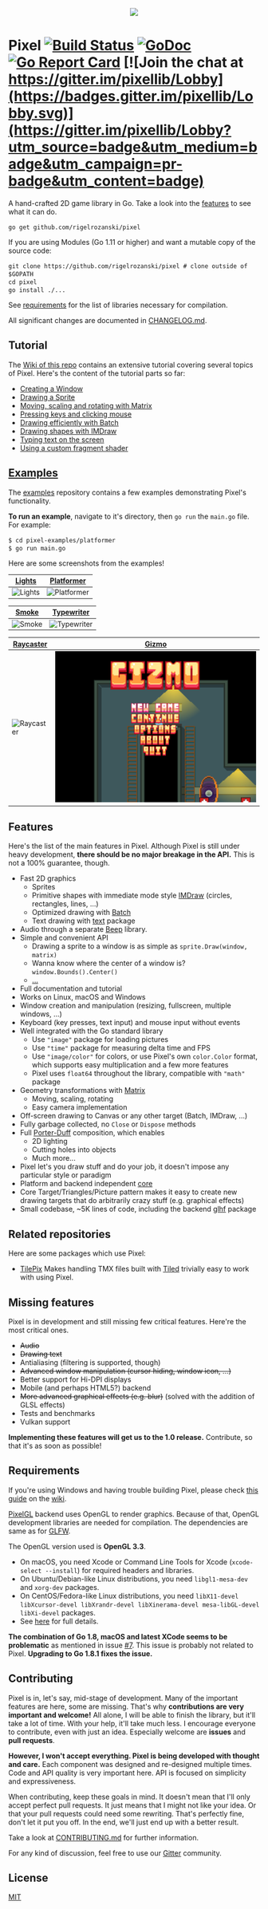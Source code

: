 <p align="center"><img src="logo/LOGOTYPE-HORIZONTAL-BLUE.png"></p>

# Pixel [![Build Status](https://travis-ci.org/rigelrozanski/pixel.svg?branch=master)](https://travis-ci.org/rigelrozanski/pixel) [![GoDoc](https://godoc.org/github.com/rigelrozanski/pixel?status.svg)](https://godoc.org/github.com/rigelrozanski/pixel) [![Go Report Card](https://goreportcard.com/badge/github.com/rigelrozanski/pixel)](https://goreportcard.com/report/github.com/rigelrozanski/pixel) [![Join the chat at https://gitter.im/pixellib/Lobby](https://badges.gitter.im/pixellib/Lobby.svg)](https://gitter.im/pixellib/Lobby?utm_source=badge&utm_medium=badge&utm_campaign=pr-badge&utm_content=badge)


A hand-crafted 2D game library in Go. Take a look into the [features](#features) to see what it can
do.

```
go get github.com/rigelrozanski/pixel
```

If you are using Modules (Go 1.11 or higher) and want a mutable copy of the source code:

```
git clone https://github.com/rigelrozanski/pixel # clone outside of $GOPATH
cd pixel
go install ./...
```

See [requirements](#requirements) for the list of libraries necessary for compilation.

All significant changes are documented in [CHANGELOG.md](CHANGELOG.md).

## Tutorial

The [Wiki of this repo](https://github.com/rigelrozanski/pixel/wiki) contains an extensive tutorial
covering several topics of Pixel. Here's the content of the tutorial parts so far:

- [Creating a Window](https://github.com/rigelrozanski/pixel/wiki/Creating-a-Window)
- [Drawing a Sprite](https://github.com/rigelrozanski/pixel/wiki/Drawing-a-Sprite)
- [Moving, scaling and rotating with Matrix](https://github.com/rigelrozanski/pixel/wiki/Moving,-scaling-and-rotating-with-Matrix)
- [Pressing keys and clicking mouse](https://github.com/rigelrozanski/pixel/wiki/Pressing-keys-and-clicking-mouse)
- [Drawing efficiently with Batch](https://github.com/rigelrozanski/pixel/wiki/Drawing-efficiently-with-Batch)
- [Drawing shapes with IMDraw](https://github.com/rigelrozanski/pixel/wiki/Drawing-shapes-with-IMDraw)
- [Typing text on the screen](https://github.com/rigelrozanski/pixel/wiki/Typing-text-on-the-screen)
- [Using a custom fragment shader](https://github.com/rigelrozanski/pixel/wiki/Using-a-custom-fragment-shader)

## [Examples](https://github.com/rigelrozanski/pixel-examples)

The [examples](https://github.com/rigelrozanski/pixel-examples) repository contains a few
examples demonstrating Pixel's functionality.

**To run an example**, navigate to it's directory, then `go run` the `main.go` file. For example:

```
$ cd pixel-examples/platformer
$ go run main.go
```

Here are some screenshots from the examples!

| [Lights](https://github.com/rigelrozanski/pixel-examples/blob/master/lights) | [Platformer](https://github.com/rigelrozanski/pixel-examples/blob/master/platformer) |
| --- | --- |
| ![Lights](https://github.com/rigelrozanski/pixel-examples/blob/master/lights/screenshot.png) | ![Platformer](https://github.com/rigelrozanski/pixel-examples/blob/master/platformer/screenshot.png) |

| [Smoke](https://github.com/rigelrozanski/pixel-examples/blob/master/smoke) | [Typewriter](https://github.com/rigelrozanski/pixel-examples/blob/master/typewriter) |
| --- | --- |
| ![Smoke](https://github.com/rigelrozanski/pixel-examples/blob/master/smoke/screenshot.png) | ![Typewriter](https://github.com/rigelrozanski/pixel-examples/blob/master/typewriter/screenshot.png) |

| [Raycaster](https://github.com/rigelrozanski/pixel-examples/blob/master/community/raycaster) | [Gizmo](https://github.com/Lallassu/gizmo) |
| --- | --- |
| ![Raycaster](https://github.com/rigelrozanski/pixel-examples/blob/master/community/raycaster/screenshot.png) | ![Gizmo](https://github.com/Lallassu/gizmo/blob/master/preview.png) |

## Features

Here's the list of the main features in Pixel. Although Pixel is still under heavy development,
**there should be no major breakage in the API.** This is not a 100% guarantee, though.

- Fast 2D graphics
  - Sprites
  - Primitive shapes with immediate mode style
    [IMDraw](https://github.com/rigelrozanski/pixel/wiki/Drawing-shapes-with-IMDraw) (circles, rectangles,
    lines, ...)
  - Optimized drawing with [Batch](https://github.com/rigelrozanski/pixel/wiki/Drawing-efficiently-with-Batch)
  - Text drawing with [text](https://godoc.org/github.com/rigelrozanski/pixel/text) package
- Audio through a separate [Beep](https://github.com/faiface/beep) library.
- Simple and convenient API
  - Drawing a sprite to a window is as simple as `sprite.Draw(window, matrix)`
  - Wanna know where the center of a window is? `window.Bounds().Center()`
  - [...](https://godoc.org/github.com/rigelrozanski/pixel)
- Full documentation and tutorial
- Works on Linux, macOS and Windows
- Window creation and manipulation (resizing, fullscreen, multiple windows, ...)
- Keyboard (key presses, text input) and mouse input without events
- Well integrated with the Go standard library
  - Use `"image"` package for loading pictures
  - Use `"time"` package for measuring delta time and FPS
  - Use `"image/color"` for colors, or use Pixel's own `color.Color` format, which supports easy
    multiplication and a few more features
  - Pixel uses `float64` throughout the library, compatible with `"math"` package
- Geometry transformations with
  [Matrix](https://github.com/rigelrozanski/pixel/wiki/Moving,-scaling-and-rotating-with-Matrix)
  - Moving, scaling, rotating
  - Easy camera implementation
- Off-screen drawing to Canvas or any other target (Batch, IMDraw, ...)
- Fully garbage collected, no `Close` or `Dispose` methods
- Full [Porter-Duff](http://ssp.impulsetrain.com/porterduff.html) composition, which enables
  - 2D lighting
  - Cutting holes into objects
  - Much more...
- Pixel let's you draw stuff and do your job, it doesn't impose any particular style or paradigm
- Platform and backend independent [core](https://godoc.org/github.com/rigelrozanski/pixel)
- Core Target/Triangles/Picture pattern makes it easy to create new drawing targets that do
  arbitrarily crazy stuff (e.g. graphical effects)
- Small codebase, ~5K lines of code, including the backend [glhf](https://github.com/faiface/glhf)
  package

 ## Related repositories

 Here are some packages which use Pixel:
 - [TilePix](https://github.com/bcvery1/tilepix) Makes handling TMX files built with [Tiled](https://www.mapeditor.org/)
 trivially easy to work with using Pixel.

## Missing features

Pixel is in development and still missing few critical features. Here're the most critical ones.

- ~~Audio~~
- ~~Drawing text~~
- Antialiasing (filtering is supported, though)
- ~~Advanced window manipulation (cursor hiding, window icon, ...)~~
- Better support for Hi-DPI displays
- Mobile (and perhaps HTML5?) backend
- ~~More advanced graphical effects (e.g. blur)~~ (solved with the addition of GLSL effects)
- Tests and benchmarks
- Vulkan support

**Implementing these features will get us to the 1.0 release.** Contribute, so that it's as soon as
possible!

## Requirements

If you're using Windows and having trouble building Pixel, please check [this
guide](https://github.com/rigelrozanski/pixel/wiki/Building-Pixel-on-Windows) on the
[wiki](https://github.com/rigelrozanski/pixel/wiki).

[PixelGL](https://godoc.org/github.com/rigelrozanski/pixel/pixelgl) backend uses OpenGL to render
graphics. Because of that, OpenGL development libraries are needed for compilation. The dependencies
are same as for [GLFW](https://github.com/go-gl/glfw).

The OpenGL version used is **OpenGL 3.3**.

- On macOS, you need Xcode or Command Line Tools for Xcode (`xcode-select --install`) for required
  headers and libraries.
- On Ubuntu/Debian-like Linux distributions, you need `libgl1-mesa-dev` and `xorg-dev` packages.
- On CentOS/Fedora-like Linux distributions, you need `libX11-devel libXcursor-devel libXrandr-devel
  libXinerama-devel mesa-libGL-devel libXi-devel` packages.
- See [here](http://www.glfw.org/docs/latest/compile.html#compile_deps) for full details.

**The combination of Go 1.8, macOS and latest XCode seems to be problematic** as mentioned in issue
[#7](https://github.com/rigelrozanski/pixel/issues/7). This issue is probably not related to Pixel.
**Upgrading to Go 1.8.1 fixes the issue.**

## Contributing

Pixel is in, let's say, mid-stage of development. Many of the important features are here, some are
missing. That's why **contributions are very important and welcome!** All alone, I will be able to
finish the library, but it'll take a lot of time. With your help, it'll take much less. I encourage
everyone to contribute, even with just an idea. Especially welcome are **issues** and **pull
requests**.

**However, I won't accept everything. Pixel is being developed with thought and care.** Each
component was designed and re-designed multiple times. Code and API quality is very important here.
API is focused on simplicity and expressiveness.

When contributing, keep these goals in mind. It doesn't mean that I'll only accept perfect pull
requests. It just means that I might not like your idea. Or that your pull requests could need some
rewriting. That's perfectly fine, don't let it put you off. In the end, we'll just end up with a
better result.

Take a look at [CONTRIBUTING.md](CONTRIBUTING.md) for further information.

For any kind of discussion, feel free to use our
[Gitter](https://gitter.im/pixellib/Lobby)
community.

## License

[MIT](LICENSE)
